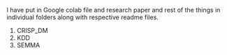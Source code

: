 I have put in Google colab file and research paper and rest of the things in individual folders along with respective readme files.
1. CRISP_DM
2. KDD
3. SEMMA